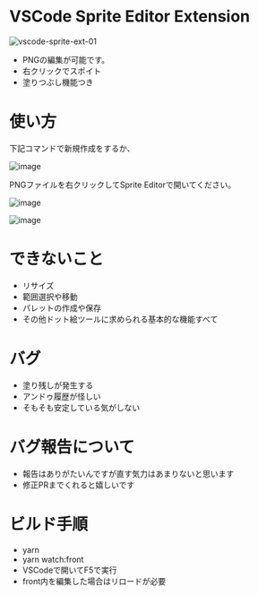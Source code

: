 # VSCode Sprite Editor Extension

![vscode-sprite-ext-01](https://user-images.githubusercontent.com/3132889/92393088-467a6b00-f15a-11ea-8d04-f1e5bda9b5ba.gif)

- PNGの編集が可能です。
- 右クリックでスポイト
- 塗りつぶし機能つき

# 使い方

下記コマンドで新規作成をするか、

![image](https://user-images.githubusercontent.com/3132889/92401689-1e463880-f169-11ea-979d-82b3fa07466c.png)

PNGファイルを右クリックしてSprite Editorで開いてください。

![image](https://user-images.githubusercontent.com/3132889/92401733-39b14380-f169-11ea-98e4-fa57937e40e1.png)

![image](https://user-images.githubusercontent.com/3132889/92401783-5188c780-f169-11ea-8c32-4ecfb9795e9c.png)

# できないこと

- リサイズ
- 範囲選択や移動
- パレットの作成や保存
- その他ドット絵ツールに求められる基本的な機能すべて

# バグ

- 塗り残しが発生する
- アンドゥ履歴が怪しい
- そもそも安定している気がしない

# バグ報告について

- 報告はありがたいんですが直す気力はあまりないと思います
- 修正PRまでくれると嬉しいです

# ビルド手順

- yarn
- yarn watch:front
- VSCodeで開いてF5で実行
- front内を編集した場合はリロードが必要
